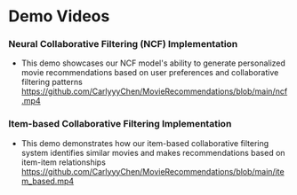# Demo Videos

### Neural Collaborative Filtering (NCF) Implementation
- This demo showcases our NCF model's ability to generate personalized movie recommendations based on user preferences and collaborative filtering patterns
https://github.com/CarlyyyChen/MovieRecommendations/blob/main/ncf.mp4

### Item-based Collaborative Filtering Implementation 
- This demo demonstrates how our item-based collaborative filtering system identifies similar movies and makes recommendations based on item-item relationships
https://github.com/CarlyyyChen/MovieRecommendations/blob/main/item_based.mp4